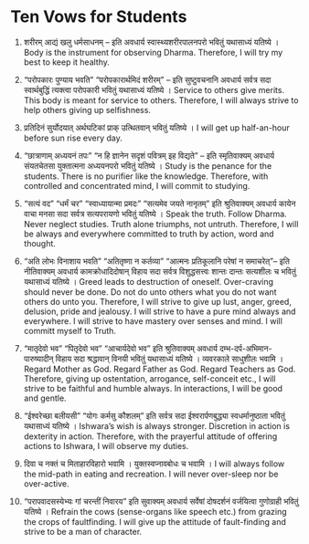 # Ten Vows for Students 
1. शरीरम् आद्यं खलु धर्मसाधनम् – इति अवधार्य स्वास्थ्यशरीरपालनपरो भवितुं यथासाध्यं यतिष्ये ।
Body is the instrument for observing Dharma. Therefore, I will try my best to keep it healthy.
1. “परोपकारः पुण्याय भवति” “परोपकारार्थमिदं शरीरम्” – इति सुष्टुवचनानि अवधार्य सर्वत्र सदा स्वार्थबुद्धिं त्यक्त्वा परोपकारी भवितुं यथासाध्यं यतिष्ये ।
Service to others give merits. This body is meant for service to others. Therefore, I will always strive to help others giving up selfishness.
1. प्रतिदिनं सुर्योदयात् अर्थघटिकां प्राक् उत्थितवान् भवितुं यतिष्ये । 
I will get up half-an-hour before sun rise every day.
1. “छात्राणाम् अध्ययनं तपः”  “न हि ज्ञानेन सदृशं पवित्रम् इह विद्यते” – इति स्मृतिवाक्यम् अवधार्य संयतचेतसा युक्तात्मना अध्ययनपरो भवितुं यतिष्ये ।
Study is the penance for the students. There is no purifier like the knowledge. Therefore, with controlled and concentrated mind, I will commit to studying.

1. “सत्यं वद” “धर्मं चर” “स्वाध्यायान्मा प्रमदः” “सत्यमेव जयते नानृतम्” इति श्रुतिवाक्यम् अवधार्य कायेन वाचा मनसा सदा सर्वत्र सत्यपरायणो भवितुं यतिष्ये ।
Speak the truth. Follow Dharma. Never neglect studies. Truth alone triumphs, not untruth. Therefore, I will be always and everywhere committed to truth by action, word and thought. 

1. “अति लोभः विनाशाय भवति” “अतितृष्णा न कर्तव्या” “आत्मनः प्रतिकूलानि परेषां न समाचरेत्”– इति नीतिवाक्यम् अवधार्य कामक्रोधादिदोषान् विहाय सदा सर्वत्र विशुद्धसत्त्वः शान्तः दान्तः सत्यशीलः च भवितुं यथासाध्यं यतिष्ये ।
Greed leads to destruction of oneself. Over-craving should never be done. Do not do unto others what you do not want others do unto you. Therefore, I will strive to give up lust, anger, greed, delusion, pride and jealousy. I will strive to have a pure mind always and everywhere. I will strive to have mastery over senses and mind. I will committ myself to Truth. 

7. “मातृदेवो भव” “पितृदेवो भव” “आचार्यदेवो भव” इति श्रुतिवाक्यम् अवधार्य दम्भ-दर्प-अभिमान-पारुष्यादीन् विहाय सदा श्रद्धावान् विनयी भवितुं यथासाध्यं यतिष्ये । व्यवरकाले साधुशीलः भवामि ।
Regard Mother as God. Regard Father as God. Regard Teachers as God. Therefore, giving up ostentation, arrogance, self-conceit etc., I will strive to be faithful and humble always. In interactions, I will be good and gentle.

8. “ईश्वरेच्छा बलीयसी” “योगः कर्मसु कौशलम्” इति सर्वत्र सदा ईश्वरार्पणबुद्ध्या स्वधर्मानुष्ठाता भवितुं यथासाध्यं यतिष्ये । 
Ishwara’s wish is always stronger. Discretion in action is dexterity in action. Therefore, with the prayerful attitude of offering actions to Ishwara, I will observe my duties. 

9. दिवा च नक्तं च मिताहारविहारो भवामि । युक्तस्वप्नावबोधः च भवामि ।
I will always follow the mid-path in eating and recreation. I will never over-sleep nor be over-active.

10. “परापवादसस्येभ्यः गां चरन्तीं निवारय” इति सुवाक्यम् अवधार्य सर्वेषां दोषदर्शनं वर्जयित्वा गुणोग्राही भवितुं यतिष्ये ।
Refrain the cows (sense-organs like speech etc.) from grazing the crops of faultfinding. I will give up the attitude of fault-finding and strive to be a man of character.